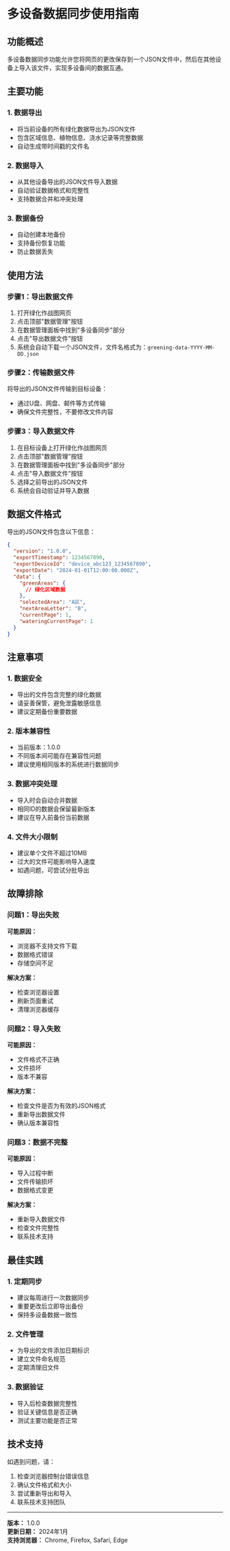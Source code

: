 # 多设备数据同步使用指南

## 功能概述

多设备数据同步功能允许您将网页的更改保存到一个JSON文件中，然后在其他设备上导入该文件，实现多设备间的数据互通。

## 主要功能

### 1. **数据导出**
- 将当前设备的所有绿化数据导出为JSON文件
- 包含区域信息、植物信息、浇水记录等完整数据
- 自动生成带时间戳的文件名

### 2. **数据导入**
- 从其他设备导出的JSON文件导入数据
- 自动验证数据格式和完整性
- 支持数据合并和冲突处理

### 3. **数据备份**
- 自动创建本地备份
- 支持备份恢复功能
- 防止数据丢失

## 使用方法

### 步骤1：导出数据文件

1. 打开绿化作战图网页
2. 点击顶部"数据管理"按钮
3. 在数据管理面板中找到"多设备同步"部分
4. 点击"导出数据文件"按钮
5. 系统会自动下载一个JSON文件，文件名格式为：`greening-data-YYYY-MM-DD.json`

### 步骤2：传输数据文件

将导出的JSON文件传输到目标设备：
- 通过U盘、网盘、邮件等方式传输
- 确保文件完整性，不要修改文件内容

### 步骤3：导入数据文件

1. 在目标设备上打开绿化作战图网页
2. 点击顶部"数据管理"按钮
3. 在数据管理面板中找到"多设备同步"部分
4. 点击"导入数据文件"按钮
5. 选择之前导出的JSON文件
6. 系统会自动验证并导入数据

## 数据文件格式

导出的JSON文件包含以下信息：

```json
{
  "version": "1.0.0",
  "exportTimestamp": 1234567890,
  "exportDeviceId": "device_abc123_1234567890",
  "exportDate": "2024-01-01T12:00:00.000Z",
  "data": {
    "greenAreas": {
      // 绿化区域数据
    },
    "selectedArea": "A区",
    "nextAreaLetter": "B",
    "currentPage": 1,
    "wateringCurrentPage": 1
  }
}
```

## 注意事项

### 1. **数据安全**
- 导出的文件包含完整的绿化数据
- 请妥善保管，避免泄露敏感信息
- 建议定期备份重要数据

### 2. **版本兼容性**
- 当前版本：1.0.0
- 不同版本间可能存在兼容性问题
- 建议使用相同版本的系统进行数据同步

### 3. **数据冲突处理**
- 导入时会自动合并数据
- 相同ID的数据会保留最新版本
- 建议在导入前备份当前数据

### 4. **文件大小限制**
- 建议单个文件不超过10MB
- 过大的文件可能影响导入速度
- 如遇问题，可尝试分批导出

## 故障排除

### 问题1：导出失败
**可能原因：**
- 浏览器不支持文件下载
- 数据格式错误
- 存储空间不足

**解决方案：**
- 检查浏览器设置
- 刷新页面重试
- 清理浏览器缓存

### 问题2：导入失败
**可能原因：**
- 文件格式不正确
- 文件损坏
- 版本不兼容

**解决方案：**
- 检查文件是否为有效的JSON格式
- 重新导出数据文件
- 确认版本兼容性

### 问题3：数据不完整
**可能原因：**
- 导入过程中断
- 文件传输损坏
- 数据格式变更

**解决方案：**
- 重新导入数据文件
- 检查文件完整性
- 联系技术支持

## 最佳实践

### 1. **定期同步**
- 建议每周进行一次数据同步
- 重要更改后立即导出备份
- 保持多设备数据一致性

### 2. **文件管理**
- 为导出的文件添加日期标识
- 建立文件命名规范
- 定期清理旧文件

### 3. **数据验证**
- 导入后检查数据完整性
- 验证关键信息是否正确
- 测试主要功能是否正常

## 技术支持

如遇到问题，请：
1. 检查浏览器控制台错误信息
2. 确认文件格式和大小
3. 尝试重新导出和导入
4. 联系技术支持团队

---

**版本：** 1.0.0  
**更新日期：** 2024年1月  
**支持浏览器：** Chrome, Firefox, Safari, Edge 